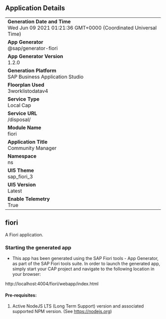 ## Application Details
|               |
| ------------- |
|**Generation Date and Time**<br>Wed Jun 09 2021 01:21:36 GMT+0000 (Coordinated Universal Time)|
|**App Generator**<br>@sap/generator-fiori|
|**App Generator Version**<br>1.2.0|
|**Generation Platform**<br>SAP Business Application Studio|
|**Floorplan Used**<br>3worklistodatav4|
|**Service Type**<br>Local Cap|
|**Service URL**<br>/disposal/
|**Module Name**<br>fiori|
|**Application Title**<br>Community Manager|
|**Namespace**<br>ns|
|**UI5 Theme**<br>sap_fiori_3|
|**UI5 Version**<br>Latest|
|**Enable Telemetry**<br>True|

## fiori

A Fiori application.

### Starting the generated app

-   This app has been generated using the SAP Fiori tools - App Generator, as part of the SAP Fiori tools suite.  In order to launch the generated app, simply start your CAP project and navigate to the following location in your browser:

http://localhost:4004/fiori/webapp/index.html

#### Pre-requisites:

1. Active NodeJS LTS (Long Term Support) version and associated supported NPM version.  (See https://nodejs.org)


